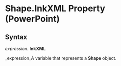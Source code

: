 
# Shape.InkXML Property (PowerPoint)

## Syntax

 _expression_. **InkXML**

 _expression_A variable that represents a  **Shape** object.

